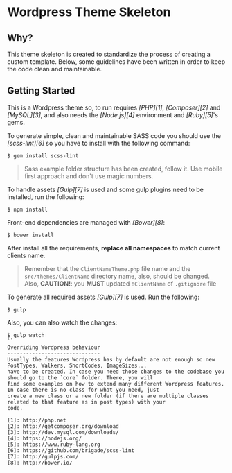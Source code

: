 Wordpress Theme Skeleton
=========================

Why?
----
This theme skeleton is created to standardize the process of creating a custom template.
Below, some guidelines have been written in order to keep the code clean and maintainable.
  
Getting Started
---------------
This is a Wordpress theme so, to run requires *[PHP][1]*, *[Composer][2]* and *[MySQL][3]*, and also
needs the *[Node.js][4]* environment and *[Ruby][5]*'s gems.

To generate simple, clean and maintainable SASS code you should use the *[scss-lint][6]* so you have to install
with the following command:
```
$ gem install scss-lint
```
> Sass example folder structure has been created, follow it. Use mobile first approach and don't use magic numbers.

To handle assets *[Gulp][7]* is used and some gulp plugins need to be installed, run the following:
```
$ npm install
```
Front-end dependencies are managed with *[Bower][8]*:
```
$ bower install
```
After install all the requirements, **replace all namespaces** to match current clients name.
> Remember that the `ClientNameTheme.php` file name and the `src/themes/ClientName` directory name, also, should be changed.
> Also, **CAUTION!**: you **MUST** updated `!ClientName` of `.gitignore` file

To generate all required assets *[Gulp][7]* is used. Run the following:
```
$ gulp
```
Also, you can also watch the changes:
```
$ gulp watch
``
Overriding Wordpress behaviour
------------------------------
Usually the features Wordpress has by default are not enough so new PostTypes, Walkers, ShortCodes, ImageSizes...
have to be created. In case you need those changes to the codebase you should go to the `core` folder. There, you will 
find some examples on how to extend many different Wordpress features. In case there is no class for what you need, just
create a new class or a new folder (if there are multiple classes related to that feature as in post types) with your 
code.

[1]: http://php.net
[2]: http://getcomposer.org/download
[3]: http://dev.mysql.com/downloads/
[4]: https://nodejs.org/
[5]: https://www.ruby-lang.org
[6]: https://github.com/brigade/scss-lint
[7]: http://gulpjs.com/
[8]: http://bower.io/
